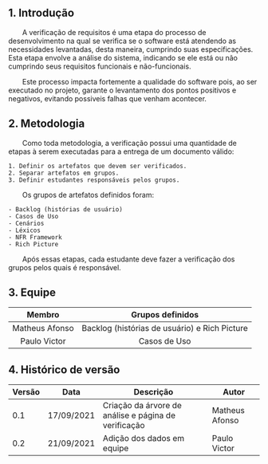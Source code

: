 ## 1. Introdução

&emsp;&emsp;A verificação de requisitos é uma etapa do processo de desenvolvimento na qual se verifica se o software está atendendo as necessidades levantadas, desta maneira, cumprindo suas especificações. Esta etapa envolve a análise do sistema, indicando se ele está ou não cumprindo seus requisitos funcionais e não-funcionais.

&emsp;&emsp;Este processo impacta fortemente a qualidade do software pois, ao ser executado no projeto, garante o levantamento dos pontos positivos e negativos, evitando possiveis falhas que venham acontecer.

## 2. Metodologia

&emsp;&emsp;Como toda metodologia, a verificação possui uma quantidade de etapas à serem executadas para a entrega de um documento válido:

    1. Definir os artefatos que devem ser verificados.
    2. Separar artefatos em grupos.
    3. Definir estudantes responsáveis pelos grupos.

&emsp;&emsp;Os grupos de artefatos definidos foram:

    - Backlog (histórias de usuário)
    - Casos de Uso
    - Cenários
    - Léxicos
    - NFR Framework
    - Rich Picture

&emsp;&emsp;Após essas etapas, cada estudante deve fazer a verificação dos grupos pelos quais é responsável.

## 3. Equipe

<center>

| Membro             | Grupos definidos            |
| :------------------: | :-----------------: |
| Matheus Afonso | Backlog (histórias de usuário) e Rich Picture |
| Paulo Victor | Casos de Uso |

</center>

## 4. Histórico de versão

| Versão | Data       | Descrição                                           | Autor        |
| ------ | ---------- | --------------------------------------------------- | ------------ |
| 0.1    | 17/09/2021 | Criação da árvore de análise e página de verificação | Matheus Afonso |
| 0.2    | 21/09/2021 | Adição dos dados em equipe | Paulo Victor |
